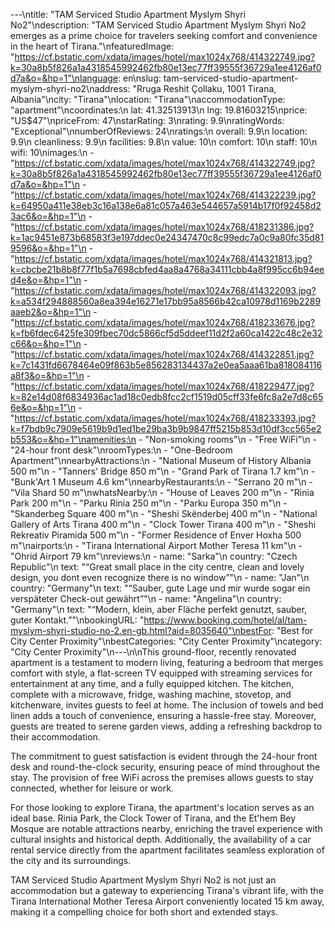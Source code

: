 ---\ntitle: "TAM Serviced Studio Apartment Myslym Shyri No2"\ndescription: "TAM Serviced Studio Apartment Myslym Shyri No2 emerges as a prime choice for travelers seeking comfort and convenience in the heart of Tirana."\nfeaturedImage: "https://cf.bstatic.com/xdata/images/hotel/max1024x768/414322749.jpg?k=30a8b5f826a1a4318545992462fb80e13ec77ff39555f36729a1ee4126af0d7a&o=&hp=1"\nlanguage: en\nslug: tam-serviced-studio-apartment-myslym-shyri-no2\naddress: "Rruga Reshit Çollaku, 1001 Tirana, Albania"\ncity: "Tirana"\nlocation: "Tirana"\naccommodationType: "apartment"\ncoordinates:\n  lat: 41.32513913\n  lng: 19.81603215\nprice: "US$47"\npriceFrom: 47\nstarRating: 3\nrating: 9.9\nratingWords: "Exceptional"\nnumberOfReviews: 24\nratings:\n  overall: 9.9\n  location: 9.9\n  cleanliness: 9.9\n  facilities: 9.8\n  value: 10\n  comfort: 10\n  staff: 10\n  wifi: 10\nimages:\n  - "https://cf.bstatic.com/xdata/images/hotel/max1024x768/414322749.jpg?k=30a8b5f826a1a4318545992462fb80e13ec77ff39555f36729a1ee4126af0d7a&o=&hp=1"\n  - "https://cf.bstatic.com/xdata/images/hotel/max1024x768/414322239.jpg?k=64950a411e38eb3c16a138e6a81c057a463e544657a5914b17f0f92458d23ac6&o=&hp=1"\n  - "https://cf.bstatic.com/xdata/images/hotel/max1024x768/418231386.jpg?k=1ac9451e873b68583f3e197ddec0e24347470c8c99edc7a0c9a80fc35d819596&o=&hp=1"\n  - "https://cf.bstatic.com/xdata/images/hotel/max1024x768/414321813.jpg?k=cbcbe21b8b8f77f1b5a7698cbfed4aa8a4768a34111cbb4a8f995cc6b94eed4e&o=&hp=1"\n  - "https://cf.bstatic.com/xdata/images/hotel/max1024x768/414322093.jpg?k=a534f294888560a8ea394e16271e17bb95a8566b42ca10978d1169b2289aaeb2&o=&hp=1"\n  - "https://cf.bstatic.com/xdata/images/hotel/max1024x768/418233676.jpg?k=fb6fdec6425fe309fbec70dc5866cf5d5ddeef11d2f2a60ca1422c48c2e32c66&o=&hp=1"\n  - "https://cf.bstatic.com/xdata/images/hotel/max1024x768/414322851.jpg?k=7c1431fd6678464e09f863b5e856283134437a2e0ea5aaa61ba818084116a8f3&o=&hp=1"\n  - "https://cf.bstatic.com/xdata/images/hotel/max1024x768/418229477.jpg?k=82e14d08f6834936ac1ad18c0edb8fcc2cf1519d05cff33fe6fc8a2e7d8c656e&o=&hp=1"\n  - "https://cf.bstatic.com/xdata/images/hotel/max1024x768/418233393.jpg?k=f7bdb9c7909e5619b9d1ed1be29ba3b9b9847ff5215b853d10df3cc565e2b553&o=&hp=1"\namenities:\n  - "Non-smoking rooms"\n  - "Free WiFi"\n  - "24-hour front desk"\nroomTypes:\n  - "One-Bedroom Apartment"\nnearbyAttractions:\n  - "National Museum of History Albania 500 m"\n  - "Tanners' Bridge 850 m"\n  - "Grand Park of Tirana 1.7 km"\n  - "Bunk'Art 1 Museum 4.6 km"\nnearbyRestaurants:\n  - "Serrano 20 m"\n  - "Vila Shard 50 m"\nwhatsNearby:\n  - "House of Leaves 200 m"\n  - "Rinia Park 200 m"\n  - "Parku Rinia 250 m"\n  - "Parku Europa 350 m"\n  - "Skanderbeg Square 400 m"\n  - "Sheshi Skënderbej 400 m"\n  - "National Gallery of Arts Tirana 400 m"\n  - "Clock Tower Tirana 400 m"\n  - "Sheshi Rekreativ Piramida 500 m"\n  - "Former Residence of Enver Hoxha 500 m"\nairports:\n  - "Tirana International Airport Mother Teresa 11 km"\n  - "Ohrid Airport 79 km"\nreviews:\n  - name: "Sarka"\n    country: "Czech Republic"\n    text: "“Great small place in the city centre, clean and lovely design, you dont even recognize there is no window”"\n  - name: "Jan"\n    country: "Germany"\n    text: "“Sauber, gute Lage und mir wurde sogar ein verspäteter Check-out gewährt”"\n  - name: "Angelina"\n    country: "Germany"\n    text: "“Modern, klein, aber Fläche perfekt genutzt, sauber, guter Kontakt.”"\nbookingURL: "https://www.booking.com/hotel/al/tam-myslym-shyri-studio-no-2.en-gb.html?aid=8035640"\nbestFor: "Best for City Center Proximity"\nbestCategories: "City Center Proximity"\ncategory: "City Center Proximity"\n---\n\nThis ground-floor, recently renovated apartment is a testament to modern living, featuring a bedroom that merges comfort with style, a flat-screen TV equipped with streaming services for entertainment at any time, and a fully equipped kitchen. The kitchen, complete with a microwave, fridge, washing machine, stovetop, and kitchenware, invites guests to feel at home. The inclusion of towels and bed linen adds a touch of convenience, ensuring a hassle-free stay. Moreover, guests are treated to serene garden views, adding a refreshing backdrop to their accommodation.

The commitment to guest satisfaction is evident through the 24-hour front desk and round-the-clock security, ensuring peace of mind throughout the stay. The provision of free WiFi across the premises allows guests to stay connected, whether for leisure or work.

For those looking to explore Tirana, the apartment's location serves as an ideal base. Rinia Park, the Clock Tower of Tirana, and the Et'hem Bey Mosque are notable attractions nearby, enriching the travel experience with cultural insights and historical depth. Additionally, the availability of a car rental service directly from the apartment facilitates seamless exploration of the city and its surroundings.

TAM Serviced Studio Apartment Myslym Shyri No2 is not just an accommodation but a gateway to experiencing Tirana's vibrant life, with the Tirana International Mother Teresa Airport conveniently located 15 km away, making it a compelling choice for both short and extended stays.